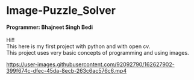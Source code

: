 # Image-Puzzle_Solver<br>
**Programmer: Bhajneet Singh Bedi**<br><br>
Hi!!<br>
This here is my first project with python and with open cv.<br>
This project uses very basic concepts of programming and using images.<br>



https://user-images.githubusercontent.com/92092790/162627902-399f674c-dfec-45da-8ecb-263c6ac576c6.mp4

